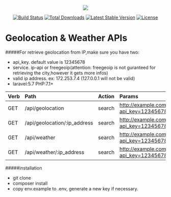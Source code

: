 <p align="center"><img src="https://laravel.com/assets/img/components/logo-laravel.svg"></p>

<p align="center">
<a href="https://travis-ci.org/laravel/framework"><img src="https://travis-ci.org/laravel/framework.svg" alt="Build Status"></a>
<a href="https://packagist.org/packages/laravel/framework"><img src="https://poser.pugx.org/laravel/framework/d/total.svg" alt="Total Downloads"></a>
<a href="https://packagist.org/packages/laravel/framework"><img src="https://poser.pugx.org/laravel/framework/v/stable.svg" alt="Latest Stable Version"></a>
<a href="https://packagist.org/packages/laravel/framework"><img src="https://poser.pugx.org/laravel/framework/license.svg" alt="License"></a>
</p>

# Geolocation & Weather APIs

#####For retrieve geolocation from IP,make sure you have two:
- api_key. default value is 12345678
- service. ip-api or freegeoip(attention: freegeoip is not guranteed for retrieving the city,however it gets more infos)
- valid ip address. ex: 172.253.7.4 (127.0.0.1 will not be valid)
- laravel:5.7 PHP:7.1+

| Verb | Path | Action | Params |
| :--- | :--- | :--- | :--- |
| GET | /api/geolocation | search | http://example.com/api/geolocation?api_key=12345678&service=ip-api|
| GET | /api/geolocation/:ip_address | search | http://example.com/api/geolocation/172.253.7.?api_key=12345678&service=ip-api
| GET | /api/weather | search | http://example.com/api/weather?api_key=12345678&service=ip-api|
| GET | /api/weather/:ip_address | search | http://example.com/api/weather/172.253.7.4?api_key=12345678&service=ip-api|

#####installation
- git clone
- composer install
- copy env.example to .env,  generate a new key if necessary.
